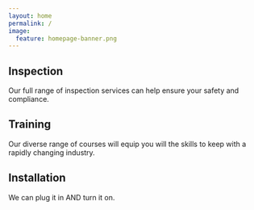 ```yaml
---
layout: home
permalink: /
image:
  feature: homepage-banner.png
---
```


<div class="tiles">

<div class="tile">
  <h2 class="post-title">Inspection</h2>
  <p class="post-excerpt">Our full range of inspection services can help ensure your safety and compliance.</p>
</div><!-- /.tile -->

<div class="tile">
  <h2 class="post-title">Training</h2>
  <p class="post-excerpt">Our diverse range of courses will equip you will the skills to keep with a rapidly changing industry. </p>
</div><!-- /.tile -->

<div class="tile">
  <h2 class="post-title">Installation</h2>
  <p class="post-excerpt">We can plug it in AND turn it on.</p>
</div><!-- /.tile -->

</div><!-- /.tiles -->

